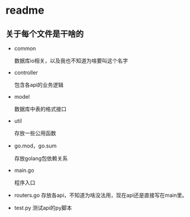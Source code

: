 # readme

## 关于每个文件是干啥的
- common
  
  数据库io相关，以及我也不知道为啥要叫这个名字
  
- controller
  
  包含各api的业务逻辑
- model

  数据库中表的格式接口
- util

  存放一些公用函数
- go.mod，go.sum

  存放golang包依赖关系
- main.go

  程序入口
- routers.go
  存放各api，不知道为啥没法用，现在api还是直接写在main里。
- test.py
  测试api的py脚本

